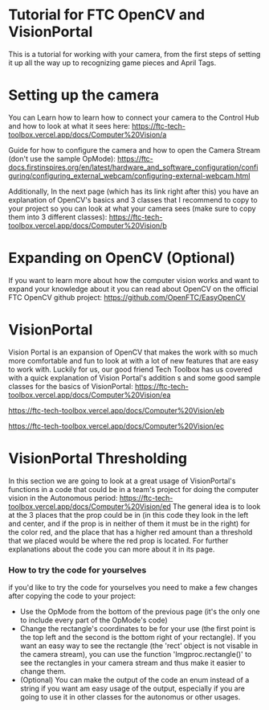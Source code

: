 # Tutorial for FTC OpenCV and VisionPortal

This is a tutorial for working with your camera, from the first steps of setting it up all the way up to recognizing game pieces and April Tags.

# Setting up the camera

You can Learn how to learn how to connect your camera to the Control Hub and how to look at what it sees here:
https://ftc-tech-toolbox.vercel.app/docs/Computer%20Vision/a

Guide for how to configure the camera and how to open the Camera Stream (don't use the sample OpMode):
https://ftc-docs.firstinspires.org/en/latest/hardware_and_software_configuration/configuring/configuring_external_webcam/configuring-external-webcam.html

Additionally, In the next page (which has its link right after this) you have an explanation of OpenCV's basics and 3 classes that I recommend to copy to your project so you can look at what your camera sees (make sure to copy them into 3 different classes):
https://ftc-tech-toolbox.vercel.app/docs/Computer%20Vision/b

# Expanding on OpenCV (Optional)
If you want to learn more about how the computer vision works and want to expand your knowledge about it you can read about OpenCV on the official FTC OpenCV github project: 
https://github.com/OpenFTC/EasyOpenCV

# VisionPortal
Vision Portal is an expansion of OpenCV that makes the work with so much more comfortable and fun to look at with a lot of new features that are easy to work with.
Luckily for us, our good friend Tech Toolbox has us covered with a quick explanation of Vision Portal's addition s and some good sample classes for the basics of VisionPortal: 
https://ftc-tech-toolbox.vercel.app/docs/Computer%20Vision/ea

https://ftc-tech-toolbox.vercel.app/docs/Computer%20Vision/eb

https://ftc-tech-toolbox.vercel.app/docs/Computer%20Vision/ec

# VisionPortal Thresholding
In this section we are going to look at a great usage of VisionPortal's functions in a code that could be in a team's project for doing the computer vision in the Autonomous period:
https://ftc-tech-toolbox.vercel.app/docs/Computer%20Vision/ed
The general idea is to look at the 3 places that the prop could be in (in this code they look in the left and center, and if the prop is in neither of them it must be in the right) for the color red, and the place that has a higher red amount than a threshold that we placed would be where the red prop is located. For further explanations about the code you can more about it in its page.
### How to try the code for yourselves
if you'd like to try the code for yourselves you need to make a few changes after copying the code to your project:
- Use the OpMode from the bottom of the previous page (it's the only one to include every part of the OpMode's code)
- Change the rectangle's coordinates to be for your use (the first point is the top left and the second is the bottom right of your rectangle).
If you want an easy way to see the rectangle (the 'rect' object is not visable in the camera stream), you can use the function 'Imgproc.rectangle()' to see the rectangles in your camera stream and thus make it easier to change them.
- (Optional) You can make the output of the code an enum instead of a string if you want am easy usage of the output, especially if you are going to use it in other classes for the autonomus or other usages.
  
